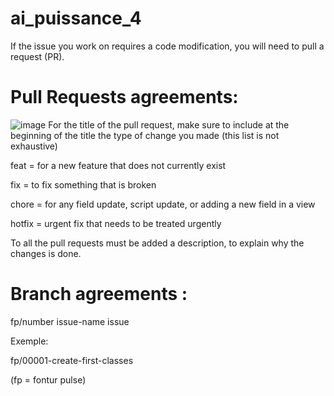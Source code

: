 # ai_puissance_4
If the issue you work on requires a code modification, you will need to pull a request (PR).


# Pull Requests agreements:

![image](https://user-images.githubusercontent.com/96725028/151575515-9cdd9e44-adf4-4f1c-8f97-5a98563f2d07.png)
For the title of the pull request, make sure to include at the beginning of the title the type of change you made (this list is not exhaustive)

feat  = for a new feature that does not currently exist

fix = to fix something that is broken

chore = for any field update, script update, or adding a new field in a view

hotfix = urgent fix that needs to be treated urgently

To all the pull requests must be added a description, to explain why the changes is done.

# Branch agreements : 
fp/number issue-name issue
 
Exemple:

fp/00001-create-first-classes


(fp = fontur pulse)


